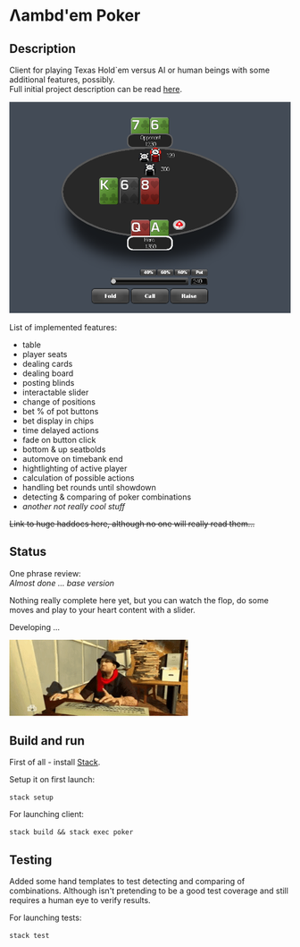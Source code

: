 # Λambd'em Poker

## Description
Client for playing Texas Hold`em versus AI or human beings with some additional features, possibly. \
Full initial project description can be read [here](/docs/description.md).

![layout](docs/images/layout.png)

List of implemented features:
- table
- player seats
- dealing cards
- dealing board
- posting blinds
- interactable slider
- change of positions
- bet % of pot buttons
- bet display in chips
- time delayed actions
- fade on button click
- bottom & up seatbolds
- automove on timebank end
- hightlighting of active player
- calculation of possible actions
- handling bet rounds until showdown
- detecting & comparing of poker combinations
- *another not really cool stuff*

~~Link to huge haddocs here, although no one will really read them...~~

## Status

One phrase review: \
*Almost done ... base version*

Nothing really complete here yet,
but you can watch the flop, do some moves and play to
your heart content with a slider.

Developing ...

![serious coding](/docs/images/serious%20coding.gif)

## Build and run

First of all - install [Stack](https://www.haskellstack.org).

Setup it on first launch:

`stack setup`

For launching client:

`stack build && stack exec poker`

## Testing

Added some hand templates to test detecting and comparing of combinations.
Although isn't pretending to be a good test coverage and still requires a human eye
to verify results.

For launching tests:

`stack test`
